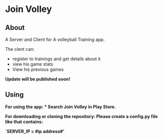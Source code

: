 
# Join Volley 
## About 
A Server and Client for A volleyball Training app.

The cient can:
  * register to trainings and get details about it
  * view his game stats
  * View his previous games

<b> Update will be published soon! <b>
 
 
## Using 
For using the app:
     * Search <b> Join Volley <b> in Play Store.
 
For downloading or cloning the repository:
Please create a config.py file like that contains:

`SERVER_IP = #ip address#'



